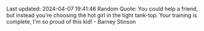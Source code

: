 Last updated: 2024-04-07 19:41:46
Random Quote: You could help a friend, but instead you're choosing the hot girl in the tight tank-top. Your training is complete, I'm so proud of this kid! - Barney Stinson